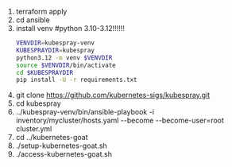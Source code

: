 1. terraform apply
2. cd ansible
3. install venv
   #python 3.10-3.12!!!!!!
    ```bash
    VENVDIR=kubespray-venv
    KUBESPRAYDIR=kubespray
    python3.12 -m venv $VENVDIR
    source $VENVDIR/bin/activate
    cd $KUBESPRAYDIR
    pip install -U -r requirements.txt 
    ```
3. git clone https://github.com/kubernetes-sigs/kubespray.git
4. cd kubespray
4. ../kubespray-venv/bin/ansible-playbook -i inventory/mycluster/hosts.yaml  --become --become-user=root cluster.yml
5. cd ../kubernetes-goat
6. ./setup-kubernetes-goat.sh
7. ./access-kubernetes-goat.sh
